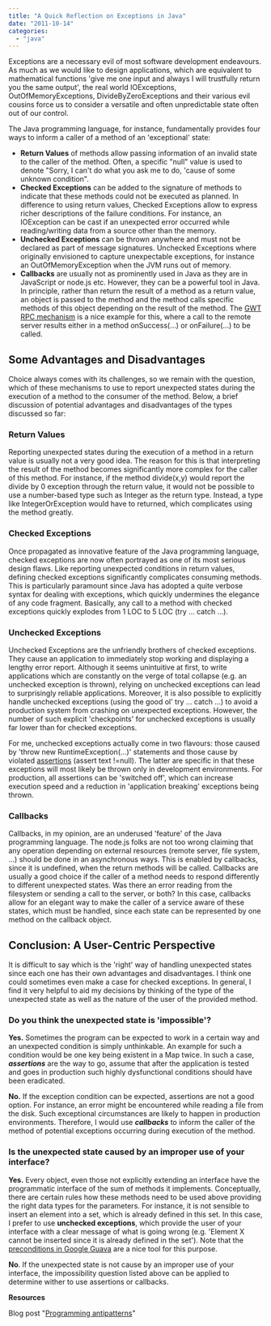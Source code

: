 ```yaml
---
title: "A Quick Reflection on Exceptions in Java"
date: "2011-10-14"
categories: 
  - "java"
---
```


Exceptions are a necessary evil of most software development endeavours. As much as we would like to design applications, which are equivalent to mathematical functions 'give me one input and always I will trustfully return you the same output', the real world IOExceptions, OutOfMemoryExceptions, DivideByZeroExceptions and their various evil cousins force us to consider a versatile and often unpredictable state often out of our control.

The Java programming language, for instance, fundamentally provides four ways to inform a caller of a method of an 'exceptional' state:

- **Return Values** of methods allow passing information of an invalid state to the caller of the method. Often, a specific "null" value is used to denote "Sorry, I can't do what you ask me to do, 'cause of some unknown condition".
- **Checked Exceptions** can be added to the signature of methods to indicate that these methods could not be executed as planned. In difference to using return values, Checked Exceptions allow to express richer descriptions of the failure conditions. For instance, an IOException can be cast if an unexpected error occurred while reading/writing data from a source other than the memory.
- **Unchecked Exceptions** can be thrown anywhere and must not be declared as part of message signatures. Unchecked Exceptions where originally envisioned to capture unexpectable exceptions, for instance an OutOfMemoryException when the JVM runs out of memory.
- **Callbacks** are usually not as prominently used in Java as they are in JavaScript or node.js etc. However, they can be a powerful tool in Java. In principle, rather than return the result of a method as a return value, an object is passed to the method and the method calls specific methods of this object depending on the result of the method. The [GWT RPC mechanism](http://code.google.com/webtoolkit/doc/latest/tutorial/RPC.html) is a nice example for this, where a call to the remote server results either in a method onSuccess(…) or onFailure(…) to be called.

## Some Advantages and Disadvantages

Choice always comes with its challenges, so we remain with the question, which of these mechanisms to use to report unexpected states during the execution of a method to the consumer of the method. Below, a brief discussion of potential advantages and disadvantages of the types discussed so far:

### Return Values

Reporting unexpected states during the execution of a method in a return value is usually not a very good idea. The reason for this is that interpreting the result of the method becomes significantly more complex for the caller of this method. For instance, if the method divide(x,y) would report the divide by 0 exception through the return value, it would not be possible to use a number-based type such as Integer as the return type. Instead, a type like IntegerOrException would have to returned, which complicates using the method greatly.

### Checked Exceptions

Once propagated as innovative feature of the Java programming language, checked exceptions are now often portrayed as one of its most serious design flaws. Like reporting unexpected conditions in return values, defining checked exceptions significantly complicates consuming methods. This is particularly paramount since Java has adopted a quite verbose syntax for dealing with exceptions, which quickly undermines the elegance of any code fragment. Basically, any call to a method with checked exceptions quickly explodes from 1 LOC to 5 LOC (try … catch …).

### Unchecked Exceptions

Unchecked Exceptions are the unfriendly brothers of checked exceptions. They cause an application to immediately stop working and displaying a lengthy error report. Although it seems unintuitive at first, to write applications which are constantly on the verge of total collapse (e.g. an unchecked exception is thrown), relying on unchecked exceptions can lead to surprisingly reliable applications. Moreover, it is also possible to explicitly handle unchecked exceptions (using the good ol' try … catch …) to avoid a production system from crashing on unexpected exceptions. However, the number of such explicit 'checkpoints' for unchecked exceptions is usually far lower than for checked exceptions.

For me, unchecked exceptions actually come in two flavours: those caused by 'throw new RuntimeException(…)' statements and those cause by violated [assertions](http://download.oracle.com/javase/1.4.2/docs/guide/lang/assert.html) (assert text !=null). The latter are specific in that these exceptions will most likely be thrown only in development environments. For production, all assertions can be 'switched off', which can increase execution speed and a reduction in 'application breaking' exceptions being thrown.

### Callbacks

Callbacks, in my opinion, are an underused 'feature' of the Java programming language. The node.js folks are not too wrong claiming that any operation depending on external resources (remote server, file system, …) should be done in an asynchronous ways. This is enabled by callbacks, since it is undefined, when the return methods will be called. Callbacks are usually a good choice if the caller of a method needs to respond differently to different unexpected states. Was there an error reading from the filesystem or sending a call to the server, or both? In this case, callbacks allow for an elegant way to make the caller of a service aware of these states, which must be handled, since each state can be represented by one method on the callback object.

## Conclusion: A User-Centric Perspective

It is difficult to say which is the 'right' way of handling unexpected states since each one has their own advantages and disadvantages. I think one could sometimes even make a case for checked exceptions. In general, I find it very helpful to aid my decisions by thinking of the type of the unexpected state as well as the nature of the user of the provided method.

### Do you think the unexpected state is 'impossible'?

**Yes.** Sometimes the program can be expected to work in a certain way and an unexpected condition is simply unthinkable. An example for such a condition would be one key being existent in a Map twice. In such a case, **_assertions_** are the way to go, assume that after the application is tested and goes in production such highly dysfunctional conditions should have been eradicated.

**No.** If the exception condition can be expected, assertions are not a good option. For instance, an error might be encountered while reading a file from the disk. Such exceptional circumstances are likely to happen in production environments. Therefore, I would use **_callbacks_** to inform the caller of the method of potential exceptions occurring during execution of the method.

### Is the unexpected state caused by an improper use of your interface?

**Yes.** Every object, even those not explicitly extending an interface have the programmatic interface of the sum of methods it implements. Conceptually, there are certain rules how these methods need to be used above providing the right data types for the parameters. For instance, it is not sensible to insert an element into a set, which is already defined in this set. In this case, I prefer to use **unchecked exceptions**, which provide the user of your interface with a clear message of what is going wrong (e.g. 'Element X cannot be inserted since it is already defined in the set'). Note that the [preconditions in Google Guava](http://www.shirmanov.com/2010/06/using-preconditions-from-google-guava.html) are a nice tool for this purpose.

**No**. If the unexpected state is not cause by an improper use of your interface, the impossibility question listed above can be applied to determine wither to use assertions or callbacks.

**Resources**

Blog post "[Programming antipatterns](http://glenndejaeger.wordpress.com/2010/04/05/programming-antipatterns/ "Programming Antipattern")"
